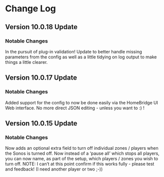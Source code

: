 # Change Log 

## Version 10.0.18 Update

### Notable Changes

In the pursuit of plug-in validation! Update to better handle missing parameters from the config as well as a little tidying on log output to make things a little clearer.

## Version 10.0.17 Update

### Notable Changes

Added support for the config to now be done easily via the HomeBridge UI Web interface. No more direct JSON editing - unless you want to :) !

## Version 10.0.15 Update

### Notable Changes

Now adds an optional extra field to turn off individual zones / players when the Sonos is turned off. Now instead of a ‘pause all’ which stops all players, you can now name, as part of the setup, which players / zones you wish to turn off. NOTE: I can’t at this point confirm if this works fully - please test and feedback! (I need another player or two ;-))